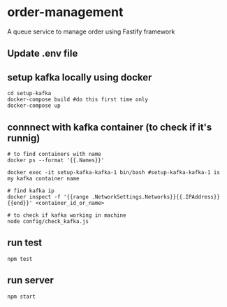 # order-management
A queue service to manage order using Fastify framework

## Update .env file 

## setup kafka locally using docker
```shell
cd setup-kafka
docker-compose build #do this first time only
docker-compose up
```

## connnect with kafka container (to check if it's runnig)
```shell
# to find containers with name
docker ps --format '{{.Names}}'

docker exec -it setup-kafka-kafka-1 bin/bash #setup-kafka-kafka-1 is my kafka container name

# find kafka ip
docker inspect -f '{{range .NetworkSettings.Networks}}{{.IPAddress}}{{end}}' <container_id_or_name>

# to check if kafka working in machine
node config/check_kafka.js
```

## run test
```shell
npm test
```

## run server
```shell
npm start
```
